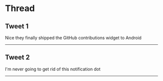 # Thread

## Tweet 1

Nice they finally shipped the GitHub contributions widget to Android

---

## Tweet 2

I'm never going to get rid of this notification dot

---

